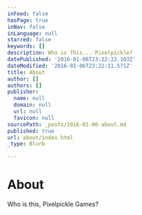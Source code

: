 ```yaml
---
inFeed: false
hasPage: true
inNav: false
inLanguage: null
starred: false
keywords: []
description: Who is This... Pixelpickle?
datePublished: '2016-01-06T23:22:22.103Z'
dateModified: '2016-01-06T23:22:11.571Z'
title: About
author: []
authors: []
publisher:
  name: null
  domain: null
  url: null
  favicon: null
sourcePath: _posts/2016-01-06-about.md
published: true
url: about/index.html
_type: Blurb

---
```

# About

Who is this, Pixelpickle Games?